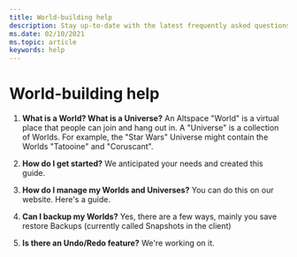 ```yaml
---
title: World-building help
description: Stay up-to-date with the latest frequently asked questions and solutions for world building in AltspaceVR.
ms.date: 02/10/2021
ms.topic: article
keywords: help
---
```


# World-building help

1. **What is a World? What is a Universe?**
An Altspace "World" is a virtual place that people can join and hang out in. A "Universe" is a collection of Worlds. For example, the "Star Wars" Universe might contain the Worlds "Tatooine" and "Coruscant".

2. **How do I get started?**
We anticipated your needs and created this guide.

3. **How do I manage my Worlds and Universes?**
You can do this on our website. Here's a guide. 

4. **Can I backup my Worlds?**
Yes, there are a few ways, mainly you save restore Backups (currently called Snapshots in the client)

5. **Is there an Undo/Redo feature?**
We're working on it.